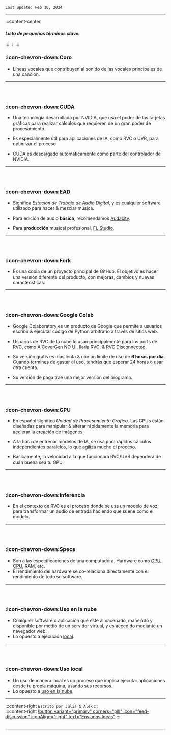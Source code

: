 ``Last update: Feb 10, 2024``
***
:::content-center

#### *Lista de pequeños términos clave.*         
:::
‎
:   ‎
:::
### :icon-chevron-down:Coro
- Líneas vocales que contribuyen al sonido de las vocales principales de una canción. 
         
***
###### ‎       
### :icon-chevron-down:CUDA
- Una tecnología desarrollada por NVIDIA, que usa el poder de las tarjetas gráficas para realizar cálculos que requieren de un gran poder de procesamiento.       

- Es especialmente útil para aplicaciones de IA, como RVC o UVR, para optimizar el proceso

- CUDA es descargado automáticamente como parte del controlador de NVIDIA.           
***
###### ‎       
### :icon-chevron-down:EAD
- Significa *Estación de Trabajo de Audio Digital*, y es cualquier software utilizado para hacer & mezclar música.    

- Para edición de audio **básica**, recomendamos [<u>Audacity</u>](https://www.audacityteam.org/).     
- Para **producción** musical profesional, [<u>FL Studio</u>](https://www.image-line.com/fl-studio-download/).        
***
###### ‎       
### :icon-chevron-down:Fork
- Es una copia de un proyecto principal de GitHub. El objetivo es hacer una versión diferente del producto, con mejoras, cambios y nuevas características.       
***
###### ‎
### :icon-chevron-down:Google Colab
- Google Colaboratory es un producto de Google que permite a usuarios escribir & ejecutar código de Python arbitrario a través de sitios web.     

- Usuarios de RVC de la nube lo usan principalmente para los ports de RVC, como [<u>AICoverGen NO UI</u>](https://aihubdocs.github.io/es/rvc/en-la-nube/inferencia/aicovergen-no-ui/), [<u>Ilaria RVC</u>](https://aihubdocs.github.io/es/rvc/en-la-nube/inferencia/ilaria-rvc/), & [<u>RVC Disconnected</u>](https://aihubdocs.github.io/es/rvc/en-la-nube/entrenar/rvc-disconnected/).    

- Su versión gratis es más lenta & con un límite de uso de **6 horas por día**. Cuando termines de gastar el uso, tendrás que esperar 24 horas o usar otra cuenta.

- Su versión de paga trae una mejor versión del programa.
***
###### ‎       
### :icon-chevron-down:GPU
-  En español significa *Unidad de Procesamiento Gráfico*. Las GPUs están diseñadas para manipular & alterar rápidamente la memoria para acelerar la creación de imágenes.

- A la hora de entrenar modelos de IA, se usa para rápidos cálculos independientes paralelos, lo que agiliza mucho el proceso.

- Básicamente, la velocidad a la que funcionará RVC/UVR dependerá de cuán buena sea tu GPU.
***
###### ‎       
### :icon-chevron-down:Inferencia
- En el contexto de RVC es el proceso donde se usa un modelo de voz, para transformar un audio de entrada haciendo que suene como el modelo.       
***
###### ‎       
### :icon-chevron-down:Specs
- Son a las especificaciones de una computadora. Hardware como [<u>GPU</u>](https://aihubdocs.github.io/es/otro/glosario/#gpu), [<u>CPU</u>](https://aihubdocs.github.io/es/otro/glosario/#cpu), RAM, etc.     
- El rendimiento del hardware se co-relaciona directamente con el rendimiento de todo su software.
***
###### ‎
### :icon-chevron-down:Uso en la nube
- Cualquier software o aplicación que esté almacenado, manejado y disponible por medio de un servidor virtual, y es accedido mediante un navegador web.       
- Lo opuesto a ejecución [<u>local</u>](https://aihubdocs.github.io/es/otro/glosario/#uso-local).   
***
###### ‎       
### :icon-chevron-down:Uso local
- Un uso de manera local es un proceso que implica ejecutar aplicaciones desde tu propia máquina, usando sus recursos.    
- Lo opuesto a [<u>uso en la nube</u>](https://aihubdocs.github.io/es/otro/glosario/#uso-en-la-nube).       
***
:::content-right
``Escrito por Julia & Alex``
:::
‎   
:::content-right
[!button variant="primary" corners="pill" icon="feed-discussion" iconAlign="right" text="Envíanos Ideas"](https://forms.gle/Q1WX8AxWkH2vuMRd9)
:::
‎   
‎   
***